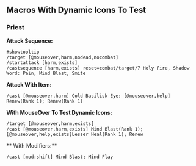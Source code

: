 ## Macros With Dynamic Icons To Test

### Priest

**Attack Sequence:**
```text
#showtooltip
/target [@mouseover,harm,nodead,nocombat]
/startattack [harm,exists]
/castsequence [harm,exists] reset=combat/target/7 Holy Fire, Shadow Word: Pain, Mind Blast, Smite
```

**Attack With Item:**
```text
/cast [@mouseover,harm] Cold Basilisk Eye; [@mouseover,help] Renew(Rank 1); Renew(Rank 1)
```

**With MouseOver To Test Dynamic Icons:**
```text
/target [@mouseover,harm,exists]
/cast [@mouseover,harm,exists] Mind Blast(Rank 1); [@mouseover,help,exists]Lesser Heal(Rank 1); Renew
```

** With Modifiers:**
```text
/cast [mod:shift] Mind Blast; Mind Flay
```
